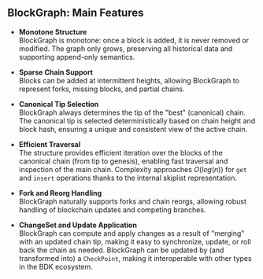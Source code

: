 <!-- block-graph -->

## BlockGraph: Main Features

- **Monotone Structure**  
BlockGraph is monotone: once a block is added, it is never removed or modified. The graph only grows, preserving all historical data and supporting append-only semantics.

- **Sparse Chain Support**  
Blocks can be added at intermittent heights, allowing BlockGraph to represent forks, missing blocks, and partial chains.

- **Canonical Tip Selection**  
BlockGraph always determines the tip of the "best" (canonical) chain. The canonical tip is selected deterministically based on chain height and block hash, ensuring a unique and consistent view of the active chain.

- **Efficient Traversal**  
The structure provides efficient iteration over the blocks of the canonical chain (from tip to genesis), enabling fast traversal and inspection of the main chain.
Complexity approaches $O(log(n))$ for `get` and `insert` operations thanks to the internal skiplist representation.

- **Fork and Reorg Handling**  
BlockGraph naturally supports forks and chain reorgs, allowing robust handling of blockchain updates and competing branches.

- **ChangeSet and Update Application**   
BlockGraph can compute and apply changes as a result of "merging" with an updated chain tip, making it easy to synchronize, update, or roll back the chain as needed.
BlockGraph can be updated by (and transformed into) a `CheckPoint`, making it interoperable with other types in the BDK ecosystem.
